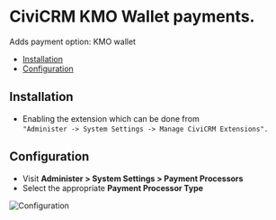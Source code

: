 # CiviCRM KMO Wallet payments.

Adds payment option: KMO wallet<br>
- [Installation](#installation)
- [Configuration](#configuration)

## Installation

- Enabling the extension which can be done from<br> 
```"Administer -> System Settings -> Manage CiviCRM Extensions".```

## Configuration

* Visit **Administer > System Settings > Payment Processors**
* Select the appropriate **Payment Processor Type**

![Configuration](images/be.ctrl.kmo1.png)
